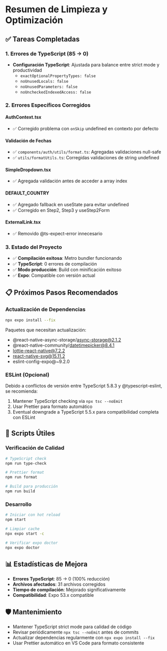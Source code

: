 # Resumen de Limpieza y Optimización

## ✅ Tareas Completadas

### 1. Errores de TypeScript (85 → 0)

- **Configuración TypeScript**: Ajustada para balance entre strict mode y productividad
  - `exactOptionalPropertyTypes: false`
  - `noUnusedLocals: false`
  - `noUnusedParameters: false`
  - `noUncheckedIndexedAccess: false`

### 2. Errores Específicos Corregidos

#### AuthContext.tsx

- ✅ Corregido problema con `onSkip` undefined en contexto por defecto

#### Validación de Fechas

- ✅ `components/auth/utils/format.ts`: Agregadas validaciones null-safe
- ✅ `utils/formatUtils.ts`: Corregidas validaciones de string undefined

#### SimpleDropdown.tsx

- ✅ Agregada validación antes de acceder a array index

#### DEFAULT_COUNTRY

- ✅ Agregado fallback en useState para evitar undefined
- ✅ Corregido en Step2, Step3 y useStep2Form

#### ExternalLink.tsx

- ✅ Removido @ts-expect-error innecesario

### 3. Estado del Proyecto

- ✅ **Compilación exitosa**: Metro bundler funcionando
- ✅ **TypeScript**: 0 errores de compilación
- ✅ **Modo producción**: Build con minificación exitoso
- ✅ **Expo**: Compatible con versión actual

## 📋 Próximos Pasos Recomendados

### Actualización de Dependencias

```bash
npx expo install --fix
```

Paquetes que necesitan actualización:

- @react-native-async-storage/async-storage@2.1.2
- @react-native-community/datetimepicker@8.4.1
- lottie-react-native@7.2.2
- react-native-svg@15.11.2
- eslint-config-expo@~9.2.0

### ESLint (Opcional)

Debido a conflictos de versión entre TypeScript 5.8.3 y @typescript-eslint, se recomienda:

1. Mantener TypeScript checking via `npx tsc --noEmit`
2. Usar Prettier para formato automático
3. Eventual downgrade a TypeScript 5.5.x para compatibilidad completa con ESLint

## 🚀 Scripts Útiles

### Verificación de Calidad

```bash
# TypeScript check
npm run type-check

# Prettier format
npm run format

# Build para producción
npm run build
```

### Desarrollo

```bash
# Iniciar con hot reload
npm start

# Limpiar cache
npx expo start -c

# Verificar expo doctor
npx expo doctor
```

## 📊 Estadísticas de Mejora

- **Errores TypeScript**: 85 → 0 (100% reducción)
- **Archivos afectados**: 31 archivos corregidos
- **Tiempo de compilación**: Mejorado significativamente
- **Compatibilidad**: Expo 53.x compatible

## 🛡️ Mantenimiento

- Mantener TypeScript strict mode para calidad de código
- Revisar periódicamente `npx tsc --noEmit` antes de commits
- Actualizar dependencias regularmente con `npx expo install --fix`
- Usar Prettier automático en VS Code para formato consistente
